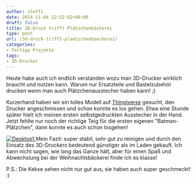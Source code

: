 ```yaml
---
author: steffi
date: 2014-11-04 12:52:02+00:00
draft: false
title: 3D-Druck trifft Plätzchenbäckerei
type: post
url: /3d-druck-trifft-plaetzchenbaeckerei/
categories:
- Fertige Projekte
tags:
- 3D-Drucker
---
```


Heute habe auch ich endlich verstanden wozu man 3D-Drucker wirklich braucht und nutzen kann. Warum nur Ersatzteile und Bastelzubehör drucken wenn man auch Plätzchenausstecher haben kann! ;)<!-- more -->

Kurzerhand haben wir ein tolles Modell auf [Thingiverse](https://www.thingiverse.com/thing:35796) gesucht, den Drucker angeschmissen und schon konnte es los gehen. Etwa eine Stunde später hielt ich meinen ersten selbstgedruckten Ausstecher in der Hand. Jetzt fehlte nur noch der richtige Teig für die ersten eigenen "Batman-Plätzchen", dann konnte es auch schon losgehen!

[![Desktop1](/wp-content/uploads/2014/10/Desktop1-1024x576.jpg)
](/wp-content/uploads/2014/10/Desktop1.jpg)Mein Fazit: super stabil, sehr gut zu reinigen und durch den Einsatz des 3D-Druckers bedeutend günstiger als im Laden gekauft. Ich kann nicht sagen, wie lang das Ganze hält, aber für einen Spaß und Abwechslung bei der Weihnachtsbäckerei finde ich es klasse!

P.S.: Die Kekse sehen nicht nur gut aus, sie haben auch super geschmeckt! :)
